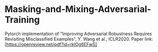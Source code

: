# Masking-and-Mixing-Adversarial-Training
Pytorch implementation of "Improving Adversarial Robustness Requires Revisiting Misclassified Examples", Y. Wang et al., ICLR2020.
Paper link: [https://openreview.net/pdf?id=rklOg6EFwS]